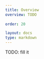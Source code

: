 ```yaml
---
title: Overview
overview: TODO
          
order: 20

layout: docs
type: markdown
---
```


TODO: fill it
